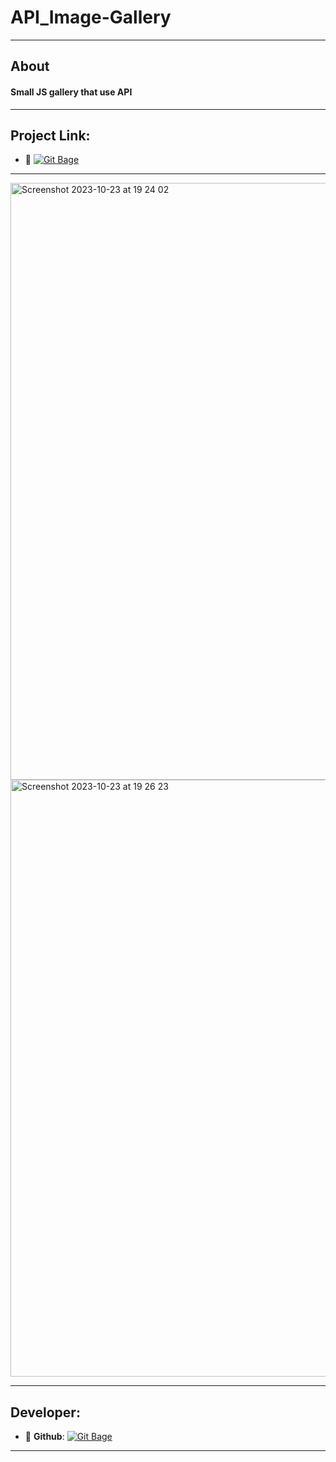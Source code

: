 
# API_Image-Gallery
---
## About
#### Small JS gallery that use API
---
## Project Link:

- :link: [![Git Bage](https://img.shields.io/badge/-APIImageGallery-green?style=plastic&logo=googlechrome&logoColor=red)]([https://uahig.github.io/API_Image-Gallery/](https://uahig.github.io/API_Image-Gallery/))

---
  
<img width="955" alt="Screenshot 2023-10-23 at 19 24 02" src="https://github.com/UAHIG/API_Image-Gallery/assets/122532676/e0fdc87f-f107-4fa8-9148-ca225de84154">

<img width="955" alt="Screenshot 2023-10-23 at 19 26 23" src="https://github.com/UAHIG/API_Image-Gallery/assets/122532676/05125960-580e-484c-855c-f438ebac8cb1">


<!-- <p align="center">
      <img src="Project Logo Url" width="726">
</p>

<p align="center">
   <img src="" alt="Unity Version">
   <img src="" alt="Game Version">
   <img src="" alt="License">
</p> -->
---
## Developer:
- :floppy_disk: **Github**: [![Git Bage](https://img.shields.io/badge/-UAHIG-red?style=plastic&logo=Github&logoColor=black)](https://github.com/UAHIG)
---




<!-- ## License -->
